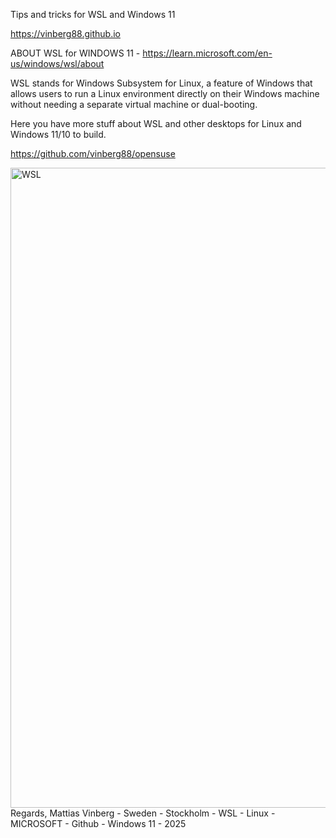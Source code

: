 Tips and tricks for WSL and Windows 11

https://vinberg88.github.io

ABOUT WSL for WINDOWS 11 - https://learn.microsoft.com/en-us/windows/wsl/about

WSL stands for Windows Subsystem for Linux, a feature of Windows that
allows users to run a Linux environment directly on their Windows
machine without needing a separate virtual machine or dual-booting.

Here you have more stuff about WSL and other desktops for Linux and Windows 11/10 to build.

https://github.com/vinberg88/opensuse

<img width="1536" height="1024" alt="WSL" src="https://github.com/user-attachments/assets/c59ae9e6-fdeb-4f0b-be5c-4ede69322ac4" />
<br>
Regards,
Mattias Vinberg - Sweden - Stockholm - WSL - Linux - MICROSOFT - Github - Windows 11 - 2025
